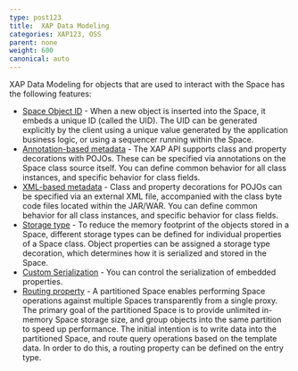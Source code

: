 ```yaml
---
type: post123
title:  XAP Data Modeling
categories: XAP123, OSS
parent: none
weight: 600
canonical: auto
---
```







XAP Data Modeling for objects that are used to interact with the Space has the following features:

- [Space Object ID](./space-object-id-operations.html) - When a new object is inserted into the Space, it embeds a unique ID (called the UID). The UID can be  generated explicitly  by the client using a unique value generated by the application business logic, or using a sequencer running within the Space.
- [Annotation-based metadata](./pojo-annotation-overview.html) - The XAP API supports class and property decorations with POJOs. These can be specified via annotations on the Space class source itself. You can define common behavior for all class instances, and specific behavior for class fields.
- [XML-based metadata](./pojo-xml-metadata-overview.html) - Class and property decorations for POJOs can be specified via an external XML file, accompanied with the class byte code files located within the JAR/WAR. You can define common behavior for all class instances, and specific behavior for class fields.
- [Storage type](./storage-types-controlling-serialization.html) - To reduce the memory footprint of the objects stored in a Space, different storage types can be defined for individual properties of a Space class. Object properties can be assigned a storage type decoration, which determines how it is serialized and stored in the Space.
- [Custom Serialization](./custom-serialization.html) - You can control the serialization of embedded properties.
- [Routing property](./routing-in-partitioned-spaces.html) - A partitioned Space enables performing Space operations against multiple Spaces transparently from a single proxy. The primary goal of the partitioned Space is to provide unlimited in-memory Space storage size, and group objects into the same partition to speed up performance. The initial intention is to write data into the partitioned Space, and route query operations based on the template data. In order to do this, a routing property can be defined on the entry type.


